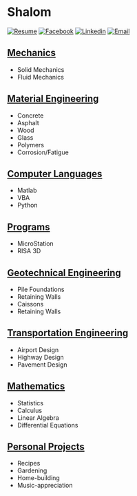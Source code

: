 # Shalom

[![Resume](https://i.imgur.com/lUHpgw4.png?1)](http://benjaminklassen.com/documents/professional/resume.pdf) [![Facebook](https://i.imgur.com/gz3Sv99.gif?2)](https://www.facebook.com/ben.klassen.144) [![Linkedin](https://i.imgur.com/d3V3uvM.gif?1)](https://www.linkedin.com/in/benklassen/) [![Email](https://i.imgur.com/PXQRR8U.png?1)](mailto:blklasse@uwaterloo.ca)

## [Mechanics](mechanics/README.md)

- Solid Mechanics
- Fluid Mechanics

## [Material Engineering](materials/README.md)

- Concrete
- Asphalt
- Wood
- Glass
- Polymers
- Corrosion/Fatigue

## [Computer Languages](computer/README.md)

- Matlab
- VBA
- Python

## [Programs](programs/README.md)

- MicroStation
- RISA 3D

## [Geotechnical Engineering](geo/README.md)

- Pile Foundations
- Retaining Walls
- Caissons
- Retaining Walls

## [Transportation Engineering](transpo/README.md)

- Airport Design
- Highway Design
- Pavement Design

## [Mathematics](math/README.md)

- Statistics
- Calculus
- Linear Algebra
- Differential Equations

## [Personal Projects](projects/README.md)

- Recipes
- Gardening
- Home-building
- Music-appreciation
